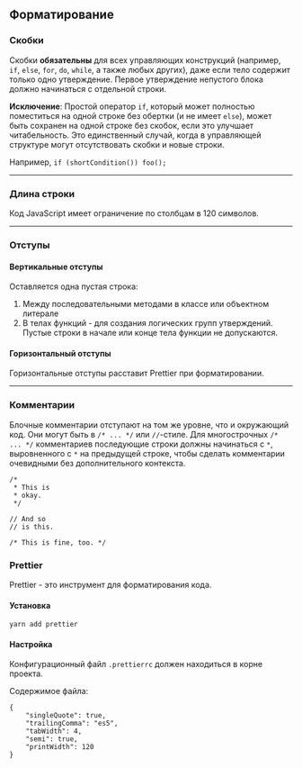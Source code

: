 ## Форматирование

### Скобки
Скобки **обязательны** для всех управляющих конструкций (например, `if`, `else`, `for`, `do`, `while`, а также любых других), даже если тело содержит только одно утверждение. Первое утверждение непустого блока должно начинаться с отдельной строки.

**Исключение**: Простой оператор `if`, который может полностью поместиться на одной строке без обертки (и не имеет `else`), может быть сохранен на одной строке без скобок, если это улучшает читабельность. Это единственный случай, когда в управляющей структуре могут отсутствовать скобки и новые строки.

Например, `if (shortCondition()) foo();`
***

### Длина строки
Код JavaScript имеет ограничение по столбцам в 120 символов.
***

### Отступы
#### Вертикальные отступы
Оставляется одна пустая строка:
1. Между последовательными методами в классе или объектном литерале
2. В телах функций - для создания логических групп утверждений. Пустые строки в начале или конце тела функции не допускаются.

#### Горизонтальный отступы
Горизонтальные отступы расставит Prettier при форматировании.
***

### Комментарии
Блочные комментарии отступают на том же уровне, что и окружающий код. Они могут быть в `/* ... */` или `//`-стиле. Для многострочных `/* ... */` комментариев последующие строки должны начинаться с `*`, выровненного с `*` на предыдущей строке, чтобы сделать комментарии очевидными без дополнительного контекста.
```
/*
 * This is
 * okay.
 */

// And so
// is this.

/* This is fine, too. */
```

### Prettier
Prettier - это инструмент для форматирования кода.

#### Установка
`yarn add prettier`

#### Настройка
Конфигурационный файл `.prettierrc` должен находиться в корне проекта.

Содержимое файла:
```
{
    "singleQuote": true,
    "trailingComma": "es5",
    "tabWidth": 4,
    "semi": true,
    "printWidth": 120
}
```